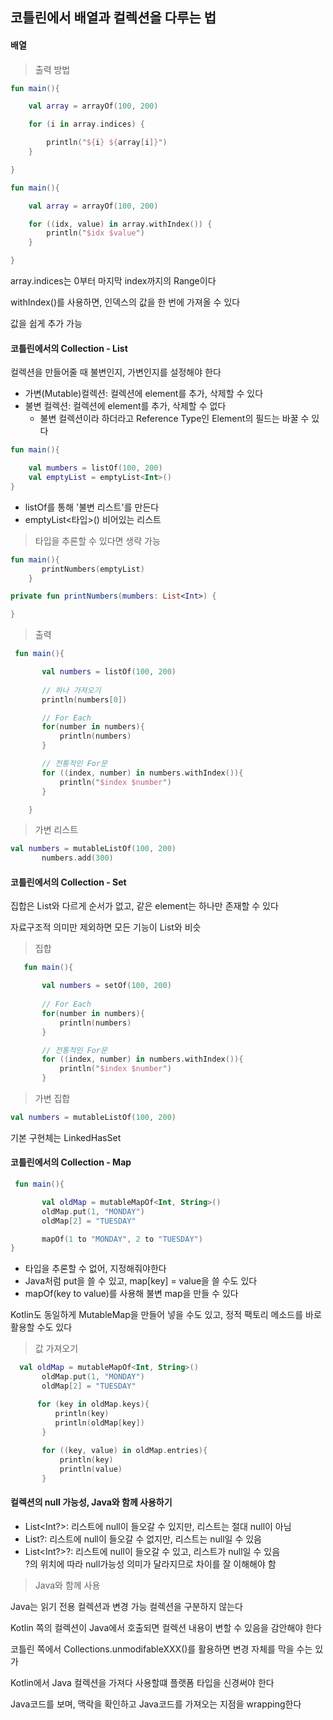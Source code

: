 ## 코틀린에서 배열과 컬렉션을 다루는 법

#### 배열

> 출력 방법
```kotlin
fun main(){

    val array = arrayOf(100, 200)

    for (i in array.indices) {

        println("${i} ${array[i]}")
    }

}
```

```kotlin
fun main(){

    val array = arrayOf(100, 200)

    for ((idx, value) in array.withIndex()) {
        println("$idx $value")
    }

}
```

array.indices는 0부터 마지막 index까지의 Range이다

withIndex()를 사용하면, 인덱스의 값을 한 번에 가져올 수 있다

값을 쉽게 추가 가능

#### 코틀린에서의 Collection - List

컬렉션을 만들어줄 때 불변인지, 가변인지를 설정해야 한다

- 가변(Mutable)컬렉션: 컬렉션에 element를 추가, 삭제할 수 있다
- 불변 컬렉션: 컬렉션에 element를 추가, 삭제할 수 없다
    - 불변 컬렉션이라 하더라고 Reference Type인 Element의 필드는 바꿀 수 있다

```kotlin
fun main(){

    val mumbers = listOf(100, 200)
    val emptyList = emptyList<Int>()
}
```
- listOf를 통해 '불변 리스트'를 만든다
- emptyList<타입>() 비어있는 리스트

> 타입을 추론할 수 있다면 생략 가능
```kotlin
fun main(){
       printNumbers(emptyList)
    }

private fun printNumbers(mumbers: List<Int>) {

}
```

> 출력
```kotlin
 fun main(){

       val numbers = listOf(100, 200)
       
       // 하나 가져오기
       println(numbers[0])

       // For Each
       for(number in numbers){
           println(numbers)
       }

       // 전통적인 For문
       for ((index, number) in numbers.withIndex()){
           println("$index $number")
       }

    }
```

> 가변 리스트
```kotlin
val numbers = mutableListOf(100, 200)
       numbers.add(300)
```

#### 코틀린에서의 Collection - Set

집합은 List와 다르게 순서가 없고, 같은 element는 하나만 존재할 수 있다
        
자료구조적 의미만 제외하면 모든 기능이 List와 비슷

> 집합
```kotlin
   fun main(){

       val numbers = setOf(100, 200)
       
       // For Each
       for(number in numbers){
           println(numbers)
       }

       // 전통적인 For문
       for ((index, number) in numbers.withIndex()){
           println("$index $number")
       }
```

> 가변 집합
```kotlin
val numbers = mutableListOf(100, 200)
```

기본 구현체는 LinkedHasSet


#### 코틀린에서의 Collection - Map 

```kotlin
 fun main(){

       val oldMap = mutableMapOf<Int, String>()
       oldMap.put(1, "MONDAY")
       oldMap[2] = "TUESDAY"

       mapOf(1 to "MONDAY", 2 to "TUESDAY")
}
```
- 타입을 추론할 수 없어, 지정해줘야한다
- Java처럼 put을 쓸 수 있고, map[key] = value을 쓸 수도 있다
- mapOf(key to value)를 사용해 불변 map을 만들 수 있다

Kotlin도 동일하게 MutableMap을 만들어 넣을 수도 있고, 정적 팩토리 메소드를 바로 활용할 수도 있다

> 값 가져오기
```kotlin
  val oldMap = mutableMapOf<Int, String>()
       oldMap.put(1, "MONDAY")
       oldMap[2] = "TUESDAY"

      for (key in oldMap.keys){
          println(key)
          println(oldMap[key])
       }
       
       for ((key, value) in oldMap.entries){
           println(key)
           println(value)
       }
```

#### 컬렉션의 null 가능성, Java와 함께 사용하기

- List<Int?>: 리스트에 null이 들오갈 수 있지만, 리스트는 절대 null이 아님
- List<Int>?: 리스트에 null이 들오갈 수 없지만, 리스트는 null일 수 있음
- List<Int?>?: 리스트에 null이 들오갈 수 있고, 리스트가 null일 수 있음      
?의 위치에 따라 null가능성 의미가 달라지므로 차이를 잘 이해해야 함

> Java와 함께 사용

Java는 읽기 전용 컬렉션과 변경 가능 컬렉션을 구분하지 않는다

Kotlin 쪽의 컬렉션이 Java에서 호출되면 컬렉션 내용이 변할 수 있음을 감안해야 한다

코틀린 쪽에서 Collections.unmodifableXXX()를 활용하면 변경 자체를 막을 수는 있가

Kotlin에서 Java 컬렉션을 가져다 사용할떄 플랫폼 타입을 신경써야 한다

Java코드를 보며, 맥락을 확인하고 Java코드를 가져오는 지점을 wrapping한다